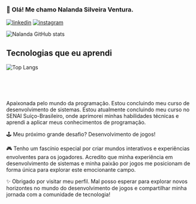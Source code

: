 ### 👾 Olá! Me chamo Nalanda Silveira Ventura. 

[![linkedin](https://img.shields.io/badge/LinkedIn-0077B5?style=for-the-badge&logo=linkedin&logoColor=white)](https://www.linkedin.com/in/nalanda-ventura-60a49324a/)
[![instagram](https://img.shields.io/badge/Instagram-E4405F?style=for-the-badge&logo=instagram&logoColor=white)](https://www.instagram.com/nalanda_ventura/?next=%2F)


![Nalanda GitHub stats](https://github-readme-stats.vercel.app/api?username=NalandaVentura&show_icons=true&theme=tokyonight)

## Tecnologias que eu aprendi

![Top Langs](https://github-readme-stats.vercel.app/api/top-langs/?username=NalandaVentura&layout=compact)

<div style="display: inline_block"><br/>
<img align="center" alt="" src="https://img.shields.io/badge/Python-14354C?style=for-the-badge&logo=python&logoColor=white">
<img align="center" alt="" src="https://img.shields.io/badge/HTML5-E34F26?style=for-the-badge&logo=html5&logoColor=white">
<img align="center" alt="" src="https://img.shields.io/badge/CSS3-1572B6?style=for-the-badge&logo=css3&logoColor=white">
<img align="center" alt="" src="	https://img.shields.io/badge/JavaScript-323330?style=for-the-badge&logo=javascript&logoColor=F7DF1E">
<img align="center" alt="" src="https://img.shields.io/badge/PHP-777BB4?style=for-the-badge&logo=php&logoColor=white">
</div>

<br/>


Apaixonada pelo mundo da programação. Estou concluindo meu curso de desenvolvimento de sistemas. Estou atualmente concluindo meu curso no SENAI Suíço-Brasileiro, onde aprimorei minhas habilidades técnicas e aprendi a aplicar meus conhecimentos de programação.

🕹️ Meu próximo grande desafio? Desenvolvimento de jogos! 

🎮 Tenho um fascínio especial por criar mundos interativos e experiências envolventes para os jogadores. Acredito que minha experiência em desenvolvimento de sistemas e minha paixão por jogos me posicionam de forma única para explorar este emocionante campo.


✨ Obrigado por visitar meu perfil. Mal posso esperar para explorar novos horizontes no mundo do desenvolvimento de jogos e compartilhar minha jornada com a comunidade de tecnologia!
